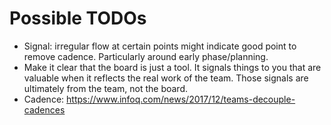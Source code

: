 # Possible TODOs

* Signal: irregular flow at certain points might indicate good point to remove cadence. Particularly around early phase/planning.
* Make it clear that the board is just a tool. It signals things to you that are valuable when it reflects the real work of the team. Those signals are ultimately from the team, not the board.
* Cadence: https://www.infoq.com/news/2017/12/teams-decouple-cadences
